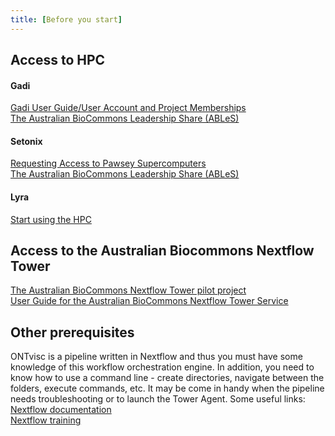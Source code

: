 ```yaml
---
title: [Before you start]
---
```


## Access to HPC
#### Gadi
[Gadi User Guide/User Account and Project Memberships](https://opus.nci.org.au/display/Help/1.0+User+Account+and+Project+Memberships)<br>
[The Australian BioCommons Leadership Share (ABLeS)](https://australianbiocommons.github.io/ables/index)
#### Setonix
[Requesting Access to Pawsey Supercomputers](https://support.pawsey.org.au/documentation/display/US/Requesting+Access+to+Pawsey+Supercomputers)<br>
[The Australian BioCommons Leadership Share (ABLeS)](https://australianbiocommons.github.io/ables/index)
#### Lyra
[Start using the HPC](https://eresearchqut.atlassian.net/wiki/spaces/EG/pages/1545143157/Start+using+the+HPC)

## Access to the Australian Biocommons Nextflow Tower
[The Australian BioCommons Nextflow Tower pilot project](https://australianbiocommons.github.io/tower/)<br>
[User Guide for the Australian BioCommons Nextflow Tower Service](https://australianbiocommons.github.io/tower/user-guide/)

## Other prerequisites
ONTvisc is a pipeline written in Nextflow and thus you must have some knowledge of this workflow orchestration engine. In addition, you need to know how to use a command line - create directories, navigate between the folders, execute commands, etc. It may be come in handy when the pipeline needs troubleshooting or to launch the Tower Agent. Some useful links:<br>
[Nextflow documentation](https://www.nextflow.io/docs/latest/)<br>
[Nextflow training](https://training.nextflow.io/)
